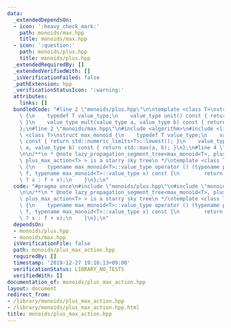 ```yaml
---
data:
  _extendedDependsOn:
  - icon: ':heavy_check_mark:'
    path: monoids/max.hpp
    title: monoids/max.hpp
  - icon: ':question:'
    path: monoids/plus.hpp
    title: monoids/plus.hpp
  _extendedRequiredBy: []
  _extendedVerifiedWith: []
  _isVerificationFailed: false
  _pathExtension: hpp
  _verificationStatusIcon: ':warning:'
  attributes:
    links: []
  bundledCode: "#line 2 \"monoids/plus.hpp\"\n\ntemplate <class T>\nstruct plus_monoid\
    \ {\n    typedef T value_type;\n    value_type unit() const { return value_type();\
    \ }\n    value_type mult(value_type a, value_type b) const { return a + b; }\n\
    };\n#line 2 \"monoids/max.hpp\"\n#include <algorithm>\n#include <limits>\n\ntemplate\
    \ <class T>\nstruct max_monoid {\n    typedef T value_type;\n    value_type unit()\
    \ const { return std::numeric_limits<T>::lowest(); }\n    value_type mult(value_type\
    \ a, value_type b) const { return std::max(a, b); }\n};\n#line 4 \"monoids/plus_max_action.hpp\"\
    \n\n/**\n * @note lazy_propagation_segment_tree<max_monoid<T>, plus_monoid<T>,\
    \ plus_max_action<T> > is a starry sky tree\n */\ntemplate <class T>\nstruct plus_max_action\
    \ {\n    typename max_monoid<T>::value_type operator () (typename plus_monoid<T>::value_type\
    \ f, typename max_monoid<T>::value_type x) const {\n        return (x == max_monoid<T>().unit()\
    \ ? x : f + x);\n    }\n};\n"
  code: "#pragma once\n#include \"monoids/plus.hpp\"\n#include \"monoids/max.hpp\"\
    \n\n/**\n * @note lazy_propagation_segment_tree<max_monoid<T>, plus_monoid<T>,\
    \ plus_max_action<T> > is a starry sky tree\n */\ntemplate <class T>\nstruct plus_max_action\
    \ {\n    typename max_monoid<T>::value_type operator () (typename plus_monoid<T>::value_type\
    \ f, typename max_monoid<T>::value_type x) const {\n        return (x == max_monoid<T>().unit()\
    \ ? x : f + x);\n    }\n};\n"
  dependsOn:
  - monoids/plus.hpp
  - monoids/max.hpp
  isVerificationFile: false
  path: monoids/plus_max_action.hpp
  requiredBy: []
  timestamp: '2019-12-27 19:16:13+09:00'
  verificationStatus: LIBRARY_NO_TESTS
  verifiedWith: []
documentation_of: monoids/plus_max_action.hpp
layout: document
redirect_from:
- /library/monoids/plus_max_action.hpp
- /library/monoids/plus_max_action.hpp.html
title: monoids/plus_max_action.hpp
---
```

